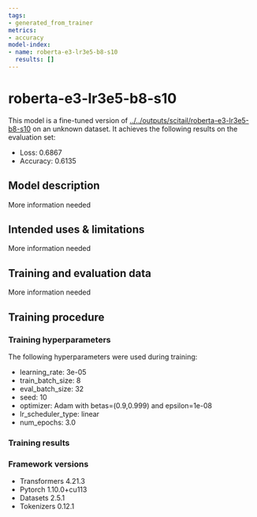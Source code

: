 ```yaml
---
tags:
- generated_from_trainer
metrics:
- accuracy
model-index:
- name: roberta-e3-lr3e5-b8-s10
  results: []
---
```


<!-- This model card has been generated automatically according to the information the Trainer had access to. You
should probably proofread and complete it, then remove this comment. -->

# roberta-e3-lr3e5-b8-s10

This model is a fine-tuned version of [../../outputs/scitail/roberta-e3-lr3e5-b8-s10](https://huggingface.co/../../outputs/scitail/roberta-e3-lr3e5-b8-s10) on an unknown dataset.
It achieves the following results on the evaluation set:
- Loss: 0.6867
- Accuracy: 0.6135

## Model description

More information needed

## Intended uses & limitations

More information needed

## Training and evaluation data

More information needed

## Training procedure

### Training hyperparameters

The following hyperparameters were used during training:
- learning_rate: 3e-05
- train_batch_size: 8
- eval_batch_size: 32
- seed: 10
- optimizer: Adam with betas=(0.9,0.999) and epsilon=1e-08
- lr_scheduler_type: linear
- num_epochs: 3.0

### Training results



### Framework versions

- Transformers 4.21.3
- Pytorch 1.10.0+cu113
- Datasets 2.5.1
- Tokenizers 0.12.1
